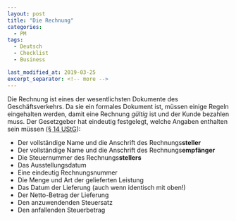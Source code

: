 ```yaml
---
layout: post
title: "Die Rechnung"
categories:
  - PM
tags:
  - Deutsch
  - Checklist
  - Business

last_modified_at: 2019-03-25
excerpt_separator: <!-- more -->
---
```


Die Rechnung ist eines der wesentlichsten Dokumente des Geschäftsverkehrs. Da sie ein formales Dokument ist, müssen einige Regeln eingehalten werden, damit eine Rechnung _gültig_ ist und der Kunde bezahlen muss. Der Gesetzgeber hat eindeutig festgelegt, welche Angaben enthalten sein müssen ([§ 14 UStG](https://www.gesetze-im-internet.de/ustg_1980/__14.html)):

<!-- more -->

- Der vollständige Name und die Anschrift des Rechnungs**steller**
- Der vollständige Name und die Anschrift des Rechnungs**empfänger**
- Die Steuernummer des Rechnungs**stellers**
- Das Ausstellungsdatum
- Eine eindeutig Rechnungsnummer
- Die Menge und Art der gelieferten Leistung
- Das Datum der Lieferung (auch wenn identisch mit oben!)
- Der Netto-Betrag der Lieferung
- Den anzuwendenden Steuersatz
- Den anfallenden Steuerbetrag